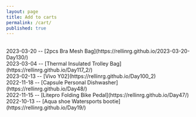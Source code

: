 ```yaml
---
layout: page
title: Add to carts 
permalink: /cart/
published: true
---
```

<br>
2023-03-20 -- [2pcs Bra Mesh Bag](https://rellinrg.github.io/2023-03-20-Day130/)
<br>
2023-03-04 -- [Thermal Insulated Trolley Bag](https://rellinrg.github.io/Day117_2/)
<br>
2023-02-13 -- [Vivo Y02](https://rellinrg.github.io/Day100_2)
<br>
2022-11-18 -- [Capsule Personal Dishwasher](https://rellinrg.github.io/Day48/)
<br>
2022-11-15 -- [Litepro Folding Bike Pedal](https://rellinrg.github.io/Day47/)
<br>
2022-10-13 -- [Aqua shoe Watersports bootie](https://rellinrg.github.io/Day19/)
<br>
